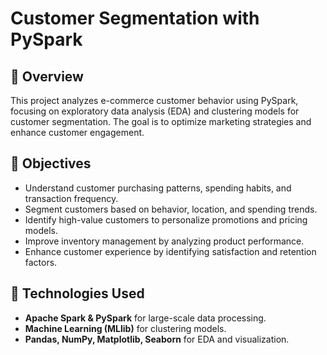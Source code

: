# Customer Segmentation with PySpark

## 📌 Overview
This project analyzes e-commerce customer behavior using PySpark, focusing on exploratory data analysis (EDA) and clustering models for customer segmentation. The goal is to optimize marketing strategies and enhance customer engagement.

## 🎯 Objectives
- Understand customer purchasing patterns, spending habits, and transaction frequency.
- Segment customers based on behavior, location, and spending trends.
- Identify high-value customers to personalize promotions and pricing models.
- Improve inventory management by analyzing product performance.
- Enhance customer experience by identifying satisfaction and retention factors.

## 🔧 Technologies Used
- **Apache Spark & PySpark** for large-scale data processing.
- **Machine Learning (MLlib)** for clustering models.
- **Pandas, NumPy, Matplotlib, Seaborn** for EDA and visualization.
